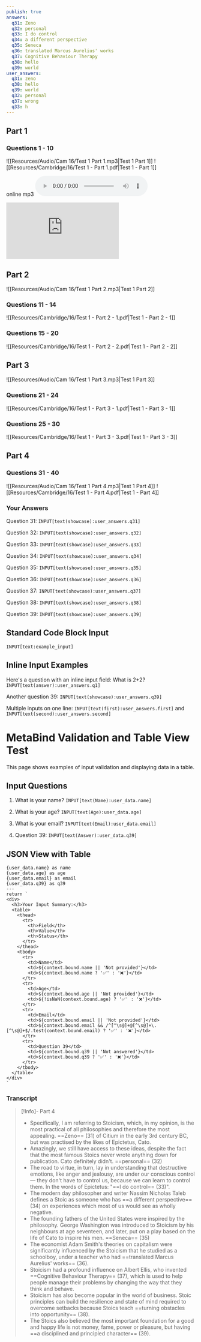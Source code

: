 ```yaml
---
publish: true
answers:
  q31: Zeno
  q32: personal
  q33: I do control
  q34: a different perspective
  q35: Seneca
  q36: translated Marcus Aurelius' works
  q37: Cognitive Behaviour Therapy
  q38: hello
  q39: world
user_answers:
  q31: zeno
  q38: hello
  q39: world
  q32: personal
  q37: wrong
  q33: h
---
```

## Part 1

### Questions 1 - 10
![[Resources/Audio/Cam 16/Test 1 Part 1.mp3|Test 1 Part 1]]
![[Resources/Cambridge/16/Test 1 - Part 1.pdf|Test 1 - Part 1]]

online mp3
![alt text](https://ia802202.us.archive.org/15/items/cambridge-ielts-1-to-18-pdf-audio/5.%20Cambridge%20Books/Cambridge%20IELTS%2016/Cambridge%20IELTS%2016-Audio/Test%201%20Part%204.mp3)

<iframe scrolling="no" style="overflow: hidden;" src="https://ttl-s3.williamtran.tech/Week%204.pdf#view=FitV" frameborder="0"></iframe>

## Part 2
![[Resources/Audio/Cam 16/Test 1 Part 2.mp3|Test 1 Part 2]]

### Questions 11 - 14
![[Resources/Cambridge/16/Test 1 - Part 2 - 1.pdf|Test 1 - Part 2 - 1]]

### Questions 15 - 20
![[Resources/Cambridge/16/Test 1 - Part 2 - 2.pdf|Test 1 - Part 2 - 2]]

## Part 3
![[Resources/Audio/Cam 16/Test 1 Part 3.mp3|Test 1 Part 3]]

### Questions 21 - 24
![[Resources/Cambridge/16/Test 1 - Part 3 - 1.pdf|Test 1 - Part 3 - 1]]

### Questions 25 - 30
![[Resources/Cambridge/16/Test 1 - Part 3 - 3.pdf|Test 1 - Part 3 - 3]]

## Part 4

### Questions 31 - 40
![[Resources/Audio/Cam 16/Test 1 Part 4.mp3|Test 1 Part 4]]
![[Resources/Cambridge/16/Test 1 - Part 4.pdf|Test 1 - Part 4]]

### Your Answers

Question 31: `INPUT[text(showcase):user_answers.q31]`

Question 32: `INPUT[text(showcase):user_answers.q32]`

Question 33: `INPUT[text(showcase):user_answers.q33]`

Question 34: `INPUT[text(showcase):user_answers.q34]`

Question 35: `INPUT[text(showcase):user_answers.q35]`

Question 36: `INPUT[text(showcase):user_answers.q36]`

Question 37: `INPUT[text(showcase):user_answers.q37]`

Question 38: `INPUT[text(showcase):user_answers.q38]`

Question 39: `INPUT[text(showcase):user_answers.q39]`

## Standard Code Block Input

```meta-bind
INPUT[text:example_input]
```

## Inline Input Examples

Here's a question with an inline input field: What is 2+2? `INPUT[text(answer):user_answers.q1]`

Another question 39: `INPUT[text(showcase):user_answers.q39]`

Multiple inputs on one line: `INPUT[text(first):user_answers.first]` and `INPUT[text(second):user_answers.second]`

# MetaBind Validation and Table View Test

This page shows examples of input validation and displaying data in a table.

## Input Questions

1. What is your name? `INPUT[text(Name):user_data.name]`

2. What is your age? `INPUT[text(Age):user_data.age]` 

3. What is your email? `INPUT[text(Email):user_data.email]`

4. Question 39: `INPUT[text(Answer):user_data.q39]`

## JSON View with Table

```meta-bind-js-view
{user_data.name} as name
{user_data.age} as age
{user_data.email} as email
{user_data.q39} as q39
---
return `
<div>
  <h3>Your Input Summary:</h3>
  <table>
    <thead>
      <tr>
        <th>Field</th>
        <th>Value</th>
        <th>Status</th>
      </tr>
    </thead>
    <tbody>
      <tr>
        <td>Name</td>
        <td>${context.bound.name || 'Not provided'}</td>
        <td>${context.bound.name ? '✅' : '❌'}</td>
      </tr>
      <tr>
        <td>Age</td>
        <td>${context.bound.age || 'Not provided'}</td>
        <td>${!isNaN(context.bound.age) ? '✅' : '❌'}</td>
      </tr>
      <tr>
        <td>Email</td>
        <td>${context.bound.email || 'Not provided'}</td>
        <td>${context.bound.email && /^[^\s@]+@[^\s@]+\.[^\s@]+$/.test(context.bound.email) ? '✅' : '❌'}</td>
      </tr>
      <tr>
        <td>Question 39</td>
        <td>${context.bound.q39 || 'Not answered'}</td>
        <td>${context.bound.q39 ? '✅' : '❌'}</td>
      </tr>
    </tbody>
  </table>
</div>
`
``` 


### Transcript

> [!Info]- Part 4
> - Specifically, I am referring to Stoicism, which, in my opinion, is the most practical of all philosophies and therefore the most appealing. ==Zeno== (31) of Citium in the early 3rd century BC, but was practised by the likes of Epictetus, Cato.
> - Amazingly, we still have access to these ideas, despite the fact that the most famous Stoics never wrote anything down for publication. Cato definitely didn't. ==personal== (32)
> - The road to virtue, in turn, lay in understanding that destructive emotions, like anger and jealousy, are under our conscious control — they don't have to control us, because we can learn to control them. In the words of Epictetus: "==I do control== (33)".
> - The modern day philosopher and writer Nassim Nicholas Taleb defines a Stoic as someone who has ==a different perspective== (34) on experiences which most of us would see as wholly negative.
> - The founding fathers of the United States were inspired by the philosophy. George Washington was introduced to Stoicism by his neighbours at age seventeen, and later, put on a play based on the life of Cato to inspire his men. ==Seneca== (35)
> - The economist Adam Smith's theories on capitalism were significantly influenced by the Stoicism that he studied as a schoolboy, under a teacher who had ==translated Marcus Aurelius' works== (36).
> - Stoicism had a profound influence on Albert Ellis, who invented ==Cognitive Behaviour Therapy== (37), which is used to help people manage their problems by changing the way that they think and behave.
> - Stoicism has also become popular in the world of business. Stoic principles can build the resilience and state of mind required to overcome setbacks because Stoics teach ==turning obstacles into opportunity== (38).
> - The Stoics also believed the most important foundation for a good and happy life is not money, fame, power or pleasure, but having ==a disciplined and principled character== (39).
